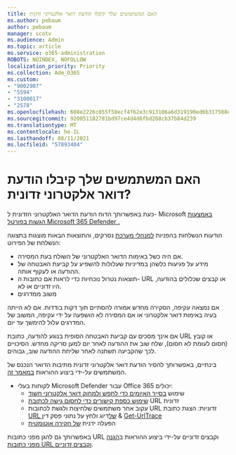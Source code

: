 ```yaml
---
title: האם המשתמשים שלך קיבלו הודעת דואר אלקטרוני זדונית
ms.author: pebaum
author: pebaum
manager: scotv
ms.audience: Admin
ms.topic: article
ms.service: o365-administration
ROBOTS: NOINDEX, NOFOLLOW
localization_priority: Priority
ms.collection: Adm_O365
ms.custom:
- "9002907"
- "5594"
- "3100017"
- "2578"
ms.openlocfilehash: 608e2226c055f58ecf4f62e3c913106a6d319190ed6b317508e41514c12ba5d0
ms.sourcegitcommit: 920051182781bd97ce4d4d6fbd268cb37b84d239
ms.translationtype: MT
ms.contentlocale: he-IL
ms.lasthandoff: 08/11/2021
ms.locfileid: "57893404"
---
```

# <a name="did-your-users-receive-malicious-email"></a>האם המשתמשים שלך קיבלו הודעת דואר אלקטרוני זדונית?

כעת באפשרותך הדוח הודעת הדואר האלקטרוני הזדונית ל- Microsoft [באמצעות הגשות בפורטל Microsoft 365 Defender .](https://sip.security.microsoft.com/reportsubmission?viewid=admin)

הודעות הנשלחות בהפניות [למנהלי מערכת](https://security.microsoft.com/reportsubmission?viewid=admin) נסרקים, והתוצאות הבאות מוצגות בתצוגה הנשלחת של הפירוט:

- אם היה כשל באימות הדואר האלקטרוני של השולח בעת המסירה.
- מידע על פגיעות כלשהן במדיניות שעלולות להשפיע על קביעת האבטחה של ההודעה או לעקוף אותה.
- תוצאות נטרול נוכחיות כדי לראות אם כתובות ה- URL או קבצים שכלולים בהודעה, היו זדוניים או לא.
- משוב ממדרגים

אם נמצאה עקיפה, הסקירה מחדש אמורה להסתיים תוך דקות בודדות. אם לא הייתה בעיה באימות דואר אלקטרוני או אם המסירה לא הושפעה על ידי עקיפה, המשוב של המדרגים עלול להימשך עד יום.

אם אינך מסכים עם קביעת האבטחה הסופית בנוגע להודעה, כתובת URL או קובץ (חסום לעומת לא חסום), שלח שוב את ההודעה לאחר יום למען סריקה מחדש. הסיכויים לכך שהקביעה תשתנה לאחר שליחת ההודעה שוב, גבוהים.

בינתיים, באפשרותך להסיר הודעת דואר אלקטרוני זדונית מתיבות הדואר הנכנס של המשתמשים על-ידי ביצוע ההוראות [במאמר זה](https://docs.microsoft.com/microsoft-365/compliance/search-for-and-delete-messages-in-your-organization).

- לקוחות בעלי Microsoft Defender עבור Office 365 יכולים:
  - שימוש [בסייר האיומים כדי לחפש ולמחוק דואר אלקטרוני חשוד](https://docs.microsoft.com/microsoft-365/security/office-365-security/investigate-malicious-email-that-was-delivered)
  - [שימוש כספת קישורים כדי לחסום גישה לכתובת](https://docs.microsoft.com/microsoft-365/security/office-365-security/safe-links) URL זדונית
  - עקוב אחר משתמשים שלחיצות ולגשת לכתובות URL זדוניות: הצגת כתובת [URL של](https://docs.microsoft.com/microsoft-365/security/office-365-security/threat-explorer)דיוג ולחץ על נתוני פסק דין  &  [Get-UrlTrace](https://docs.microsoft.com/powershell/module/exchange/get-urltrace)
  - הפעלה ידנית [של חקירה אוטומטית](https://docs.microsoft.com/microsoft-365/security/office-365-security/automated-investigation-response-office)

באפשרותך גם להגן מפני כתובות URL וקבצים זדוניים על-ידי ביצוע ההוראות ב[הגנה מפני כתובות URL וקבצים זדוניים](https://docs.microsoft.com/microsoft-365/security/office-365-security/protect-against-threats).
